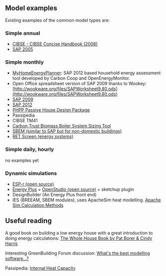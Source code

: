 
## Model examples

Existing examples of the common model types are:

### Simple annual

- [CIBSE - CIBSE Concise Handbook (2008)](https://www.cibseknowledgeportal.co.uk/component/dynamicdatabase/?layout=publication&revision_id=1463)
- [SAP 2005](http://projects.bre.co.uk/sap2005/)

### Simple monthly

- [MyHomeEnergyPlanner](MyHomeEnergyPlanner): SAP 2012 based household energy assessment tool developed by Carbon Coop and OpenEnergyMonitor.
- Open Office spreadsheet version of SAP 2009 thanks to Wookey: [http://wookware.org/files/SAPWorksheet9.80.ods](http://wookware.org/files/SAPWorksheet9.80.ods)
- [SAP 2009](http://www.bre.co.uk/sap2009/page.jsp?id=1642)
- [SAP 2012](http://www.bre.co.uk/sap2012/page.jsp?id=2759)
- [PHPP Passive House Design Package](http://www.passivhaustagung.de/Passive_House_E/PHPP.html)
- Passipedia
- CIBSE TM41
- [Carbon Trust Biomass Boiler System Sizing Tool](http://www.carbontrust.com/resources/tools/biomass-decision-support-tool)
- [SBEM (similar to SAP but for non-domestic buildings)](http://www.bre.co.uk/page.jsp?id=706)
- [RET Screen (energy systems)](http://www.retscreen.net/)

### Simple daily, hourly
no examples yet

### Dynamic simulations

- [ESP-r (open source)](http://www.esru.strath.ac.uk/Programs/ESP-r.htm)
- [Energy Plus](http://apps1.eere.energy.gov/buildings/energyplus/) + [OpenStudio (open source)](https://openstudio.nrel.gov/) + sketchup plugin
- DesignBuilder (An Energy Plus front end)
- IES (BREEAM, SBEM modules), uses ApacheSim heat modelling. [Apache Sim Calculation Methods](http://www.iesve.com/downloads/help/Thermal/Reference/ApacheSimCalculationMethods.pdf)


## Useful reading

A good book on building a low energy house with a great introduction to doing energy calculations: [The Whole House Book by Pat Borer & Cindy Harris](http://www.amazon.co.uk/The-Whole-House-Book-Ecological/dp/1902175220)

Interesting GreenBuilding Forum discussion: [What's the best modelling software...?](http://www.greenbuildingforum.co.uk/newforum/comments.php?DiscussionID=14272)

Passipedia: [Internal Heat Capacity](http://passipedia.passiv.de/passipedia_en/basics/internal_heat_capacity) 
